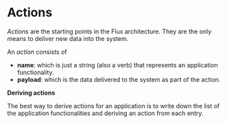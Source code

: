 # Actions

*Actions* are the starting points in the Flux architecture. They are the only means to deliver new data into the system.

An *action* consists of 

* **name**: which is just a string (also a verb) that represents an application functionality. 
* **payload**: which is the data delivered to the system as part of the action.

**Deriving actions**

The best way to derive actions for an application is to write down the list of the application functionalities and 
deriving an action from each entry.

